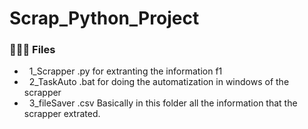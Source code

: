 # Scrap_Python_Project
<h3> 👨🏻‍💻 Files </h3>

-  &nbsp; 1_Scrapper .py for extranting the information f1 
-  &nbsp; 2_TaskAuto .bat for doing the automatization in windows of the scrapper
- &nbsp; 3_fileSaver .csv Basically in this folder all the information that the scrapper extrated.


